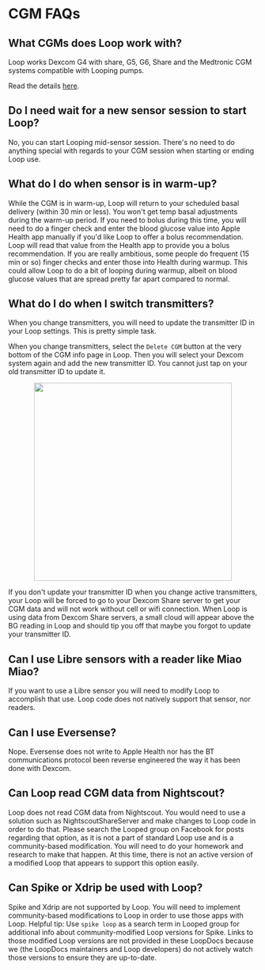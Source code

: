 # CGM FAQs

## What CGMs does Loop work with?

Loop works Dexcom G4 with share, G5, G6, Share and the Medtronic CGM systems compatible with Looping pumps.

Read the details [here](../build/step4.md).

## Do I need wait for a new sensor session to start Loop?

No, you can start Looping mid-sensor session. There's no need to do anything special with regards to your CGM session when starting or ending Loop use.

## What do I do when sensor is in warm-up?

While the CGM is in warm-up, Loop will return to your scheduled basal delivery (within 30 min or less). You won't get temp basal adjustments during the warm-up period. If you need to bolus during this time, you will need to do a finger check and enter the blood glucose value into Apple Health app manually if you'd like Loop to offer a bolus recommendation. Loop will read that value from the Health app to provide you a bolus recommendation. If you are really ambitious, some people do frequent (15 min or so) finger checks and enter those into Health during warmup. This could allow Loop to do a bit of looping during warmup, albeit on blood glucose values that are spread pretty far apart compared to normal.

## What do I do when I switch transmitters?

When you change transmitters, you will need to update the transmitter ID in your Loop settings. This is pretty simple task. 

When you change transmitters, select the `Delete CGM` button at the very bottom of the CGM info page in Loop. Then you will select your Dexcom system again and add the new transmitter ID. You cannot just tap on your old transmitter ID to update it.

<p align="center">
<img src="../img/delete-cgm.jpg" width="400">
</p>

If you don't update your transmitter ID when you change active transmitters, your Loop will be forced to go to your Dexcom Share server to get your CGM data and will not work without cell or wifi connection. When Loop is using data from Dexcom Share servers, a small cloud will appear above the BG reading in Loop and should tip you off that maybe you forgot to update your transmitter ID.

## Can I use Libre sensors with a reader like Miao Miao?

If you want to use a Libre sensor you will need to modify Loop to accomplish that use. Loop code does not natively support that sensor, nor readers.

## Can I use Eversense?

Nope. Eversense does not write to Apple Health nor has the BT communications protocol been reverse engineered the way it has been done with Dexcom.  

## Can Loop read CGM data from Nightscout?

Loop does not read CGM data from Nightscout. You would need to use a solution such as NightscoutShareServer and make changes to Loop code in order to do that. Please search the Looped group on Facebook for posts regarding that option, as it is not a part of standard Loop use and is a community-based modification. You will need to do your homework and research to make that happen. At this time, there is not an active version of a modified Loop that appears to support this option easily.

## Can Spike or Xdrip be used with Loop?

Spike and Xdrip are not supported by Loop. You will need to implement community-based modifications to Loop in order to use those apps with Loop. Helpful tip: Use `spike loop` as a search term in Looped group for additional info about community-modified Loop versions for Spike. Links to those modified Loop versions are not provided in these LoopDocs because we (the LoopDocs maintainers and Loop developers) do not actively watch those versions to ensure they are up-to-date.


